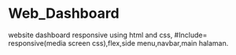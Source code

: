 # Web_Dashboard
website dashboard responsive using html and css, 
#Include=
responsive(media screen css),flex,side menu,navbar,main halaman.

